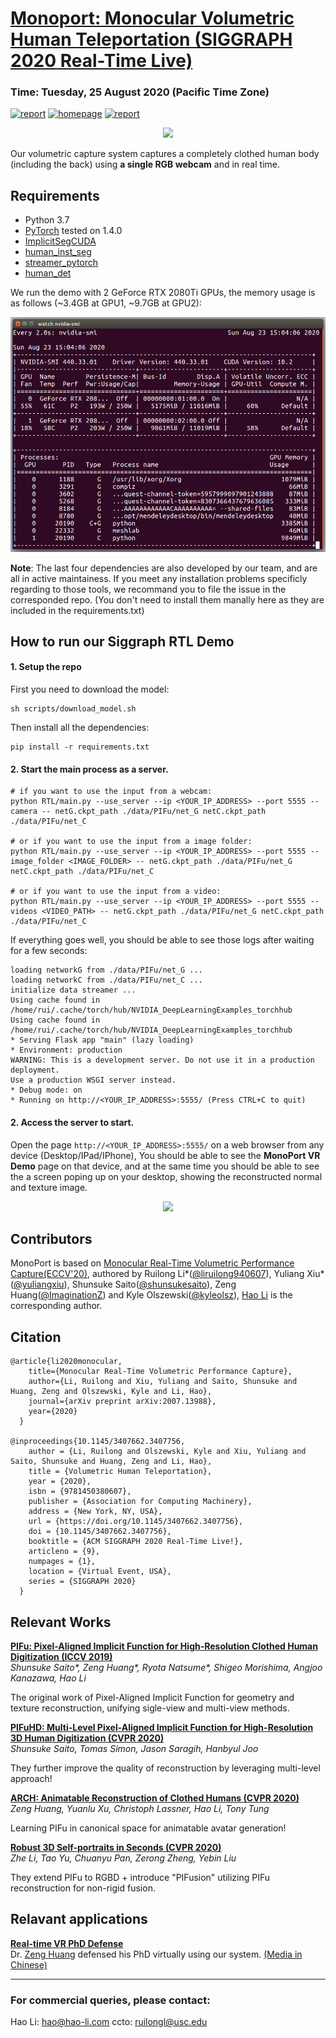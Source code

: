 # [Monoport: Monocular Volumetric Human Teleportation (SIGGRAPH 2020 Real-Time Live)](http://xiuyuliang.cn/monoport/)

### Time: Tuesday, 25 August 2020 (Pacific Time Zone)
[![report](https://img.shields.io/badge/Paper-Arxiv-red)](https://arxiv.org/abs/2007.13988) [![homepage](https://img.shields.io/badge/Project-Homepage-green)](https://project-splinter.github.io/) [![report](https://img.shields.io/badge/Demo-Youtube-yellow)](https://youtu.be/fQDsYVE7GtQ)

<p align='center'>
    <img src='figs/rtl.jpg'/>
</p>

Our volumetric capture system captures a completely clothed human body (including the back) using **a single RGB webcam** and in real time. 

## Requirements
- Python 3.7
- [PyTorch](https://pytorch.org/) tested on 1.4.0
- [ImplicitSegCUDA](https://github.com/Project-Splinter/ImplicitSegCUDA)
- [human_inst_seg](https://github.com/Project-Splinter/human_inst_seg)
- [streamer_pytorch](https://github.com/Project-Splinter/streamer_pytorch)
- [human_det](https://github.com/Project-Splinter/human_det)

We run the demo with 2 GeForce RTX 2080Ti GPUs, the memory usage is as follows (~3.4GB at GPU1, ~9.7GB at GPU2):

<p align='center'>
    <img src='figs/gpu.png'/>
</p>

**Note**: The last four dependencies are also developed by our team, and are all in active maintainess. If you meet any installation problems specificly regarding to those tools, we recommand you to file the issue in the corresponded repo. (You don't need to install them manally here as they are included in the requirements.txt)

## How to run our Siggraph RTL Demo

#### 1. Setup the repo
First you need to download the model:
```
sh scripts/download_model.sh
```

Then install all the dependencies:
```
pip install -r requirements.txt
```

#### 2. Start the main process as a server. 
```
# if you want to use the input from a webcam:
python RTL/main.py --use_server --ip <YOUR_IP_ADDRESS> --port 5555 --camera -- netG.ckpt_path ./data/PIFu/net_G netC.ckpt_path ./data/PIFu/net_C

# or if you want to use the input from a image folder:
python RTL/main.py --use_server --ip <YOUR_IP_ADDRESS> --port 5555 --image_folder <IMAGE_FOLDER> -- netG.ckpt_path ./data/PIFu/net_G netC.ckpt_path ./data/PIFu/net_C

# or if you want to use the input from a video:
python RTL/main.py --use_server --ip <YOUR_IP_ADDRESS> --port 5555 --videos <VIDEO_PATH> -- netG.ckpt_path ./data/PIFu/net_G netC.ckpt_path ./data/PIFu/net_C
```

If everything goes well, you should be able to see those logs after waiting for a few seconds:

    loading networkG from ./data/PIFu/net_G ...
    loading networkC from ./data/PIFu/net_C ...
    initialize data streamer ...
    Using cache found in /home/rui/.cache/torch/hub/NVIDIA_DeepLearningExamples_torchhub
    Using cache found in /home/rui/.cache/torch/hub/NVIDIA_DeepLearningExamples_torchhub
    * Serving Flask app "main" (lazy loading)
    * Environment: production
    WARNING: This is a development server. Do not use it in a production deployment.
    Use a production WSGI server instead.
    * Debug mode: on
    * Running on http://<YOUR_IP_ADDRESS>:5555/ (Press CTRL+C to quit)

#### 2. Access the server to start.
Open the page `http://<YOUR_IP_ADDRESS>:5555/` on a web browser from any device (Desktop/IPad/IPhone), You should be able to see the **MonoPort VR Demo** page on that device, and at the same time you should be able to see the a screen poping up on your desktop, showing the reconstructed normal and texture image.

<p align='center'>
    <img src='figs/twoside.png'/>
</p>

## Contributors

MonoPort is based on [Monocular Real-Time Volumetric Performance Capture(ECCV'20)](https://project-splinter.github.io/), authored by Ruilong Li*([@liruilong940607](https://github.com/liruilong940607)), Yuliang Xiu*([@yuliangxiu](https://github.com/YuliangXiu)), Shunsuke Saito([@shunsukesaito](https://github.com/shunsukesaito)), Zeng Huang([@ImaginationZ](https://github.com/ImaginationZ)) and Kyle Olszewski([@kyleolsz](https://github.com/kyleolsz)), [Hao Li](https://www.hao-li.com/) is the corresponding author.


## Citation

```
@article{li2020monocular,
    title={Monocular Real-Time Volumetric Performance Capture},
    author={Li, Ruilong and Xiu, Yuliang and Saito, Shunsuke and Huang, Zeng and Olszewski, Kyle and Li, Hao},
    journal={arXiv preprint arXiv:2007.13988},
    year={2020}
  }
  
@inproceedings{10.1145/3407662.3407756,
    author = {Li, Ruilong and Olszewski, Kyle and Xiu, Yuliang and Saito, Shunsuke and Huang, Zeng and Li, Hao},
    title = {Volumetric Human Teleportation},
    year = {2020},
    isbn = {9781450380607},
    publisher = {Association for Computing Machinery},
    address = {New York, NY, USA},
    url = {https://doi.org/10.1145/3407662.3407756},
    doi = {10.1145/3407662.3407756},
    booktitle = {ACM SIGGRAPH 2020 Real-Time Live!},
    articleno = {9},
    numpages = {1},
    location = {Virtual Event, USA},
    series = {SIGGRAPH 2020}
  }
```

## Relevant Works

**[PIFu: Pixel-Aligned Implicit Function for High-Resolution Clothed Human Digitization (ICCV 2019)](https://shunsukesaito.github.io/PIFu/)**  
*Shunsuke Saito\*, Zeng Huang\*, Ryota Natsume\*, Shigeo Morishima, Angjoo Kanazawa, Hao Li*

The original work of Pixel-Aligned Implicit Function for geometry and texture reconstruction, unifying sigle-view and multi-view methods.

**[PIFuHD: Multi-Level Pixel-Aligned Implicit Function for High-Resolution 3D Human Digitization (CVPR 2020)](https://shunsukesaito.github.io/PIFuHD/)**  
*Shunsuke Saito, Tomas Simon, Jason Saragih, Hanbyul Joo*

They further improve the quality of reconstruction by leveraging multi-level approach!

**[ARCH: Animatable Reconstruction of Clothed Humans (CVPR 2020)](https://arxiv.org/pdf/2004.04572.pdf)**  
*Zeng Huang, Yuanlu Xu, Christoph Lassner, Hao Li, Tony Tung*

Learning PIFu in canonical space for animatable avatar generation!

**[Robust 3D Self-portraits in Seconds (CVPR 2020)](http://www.liuyebin.com/portrait/portrait.html)**  
*Zhe Li, Tao Yu, Chuanyu Pan, Zerong Zheng, Yebin Liu*

They extend PIFu to RGBD + introduce "PIFusion" utilizing PIFu reconstruction for non-rigid fusion.

## Relavant applications

**[Real-time VR PhD Defense](https://www.youtube.com/watch?v=RhWTqjVekVU&feature=youtu.be)**  
Dr. [Zeng Huang](https://zeng.science/) defensed his PhD virtually using our system. [(Media in Chinese)](https://mp.weixin.qq.com/s/Bl0HohrSVzaVPF0EHzuIWw)


----------
### For commercial queries, please contact:

Hao Li: hao@hao-li.com ccto: ruilongl@usc.edu
